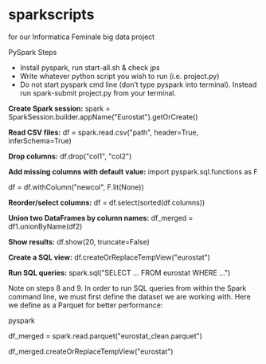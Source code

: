 # sparkscripts
<it> for our Informatica Feminale big data project </it>

PySpark Steps

- Install pyspark, run start-all.sh & check jps
- Write whatever python script you wish to run (i.e. project.py)
- Do not start pyspark cmd line (don’t type pyspark into terminal). Instead run spark-submit project.py from your terminal.


**Create Spark session:** spark = SparkSession.builder.appName("Eurostat").getOrCreate()

**Read CSV files:** df = spark.read.csv("path", header=True, inferSchema=True)

**Drop columns:** df.drop("col1", "col2")

**Add missing columns with default value:**
import pyspark.sql.functions as F

df = df.withColumn("newcol", F.lit(None))

**Reorder/select columns:** df = df.select(sorted(df.columns))

**Union two DataFrames by column names:** df_merged = df1.unionByName(df2)

**Show results:** df.show(20, truncate=False)

**Create a SQL view:** df.createOrReplaceTempView("eurostat")

**Run SQL queries:** spark.sql("SELECT ... FROM eurostat WHERE ...")


Note on steps 8 and 9. In order to run SQL queries from within the Spark command line, we must first define the dataset we are working with. Here we define as a Parquet for better performance:



pyspark

df_merged = spark.read.parquet("eurostat_clean.parquet")

df_merged.createOrReplaceTempView("eurostat")
